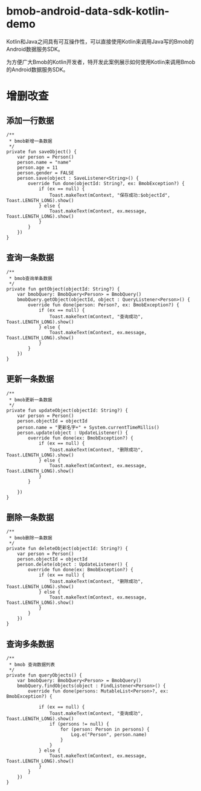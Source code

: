 # bmob-android-data-sdk-kotlin-demo

Kotlin和Java之间具有可互操作性，可以直接使用Kotlin来调用Java写的Bmob的Android数据服务SDK。

为方便广大Bmob的Kotlin开发者，特开发此案例展示如何使用Kotlin来调用Bmob的Android数据服务SDK。




# 增删改查

## 添加一行数据

    /**
     * bmob新增一条数据
     */
    private fun saveObject() {
        var person = Person()
        person.name = "name"
        person.age = 11
        person.gender = FALSE
        person.save(object : SaveListener<String>() {
            override fun done(objectId: String?, ex: BmobException?) {
                if (ex == null) {
                    Toast.makeText(mContext, "保存成功:$objectId", Toast.LENGTH_LONG).show()
                } else {
                    Toast.makeText(mContext, ex.message, Toast.LENGTH_LONG).show()
                }
            }
        })
    }

## 查询一条数据

    /**
     * bmob查询单条数据
     */
    private fun getObject(objectId: String?) {
        var bmobQuery: BmobQuery<Person> = BmobQuery()
        bmobQuery.getObject(objectId, object : QueryListener<Person>() {
            override fun done(person: Person?, ex: BmobException?) {
                if (ex == null) {
                    Toast.makeText(mContext, "查询成功", Toast.LENGTH_LONG).show()
                } else {
                    Toast.makeText(mContext, ex.message, Toast.LENGTH_LONG).show()
                }
            }
        })
    }

## 更新一条数据

    /**
     * bmob更新一条数据
     */
    private fun updateObject(objectId: String?) {
        var person = Person()
        person.objectId = objectId
        person.name = "更新名字+" + System.currentTimeMillis()
        person.update(object : UpdateListener() {
            override fun done(ex: BmobException?) {
                if (ex == null) {
                    Toast.makeText(mContext, "删除成功", Toast.LENGTH_LONG).show()
                } else {
                    Toast.makeText(mContext, ex.message, Toast.LENGTH_LONG).show()
                }
            }

        })
    }

## 删除一条数据

    /**
     * bmob删除一条数据
     */
    private fun deleteObject(objectId: String?) {
        var person = Person()
        person.objectId = objectId
        person.delete(object : UpdateListener() {
            override fun done(ex: BmobException?) {
                if (ex == null) {
                    Toast.makeText(mContext, "删除成功", Toast.LENGTH_LONG).show()
                } else {
                    Toast.makeText(mContext, ex.message, Toast.LENGTH_LONG).show()
                }
            }
        })
    }

## 查询多条数据

    /**
     * bmob 查询数据列表
     */
    private fun queryObjects() {
        var bmobQuery: BmobQuery<Person> = BmobQuery()
        bmobQuery.findObjects(object : FindListener<Person>() {
            override fun done(persons: MutableList<Person>?, ex: BmobException?) {

                if (ex == null) {
                    Toast.makeText(mContext, "查询成功", Toast.LENGTH_LONG).show()
                    if (persons != null) {
                        for (person: Person in persons) {
                            Log.e("Person", person.name)
                        }
                    }
                } else {
                    Toast.makeText(mContext, ex.message, Toast.LENGTH_LONG).show()
                }
            }
        })
    }